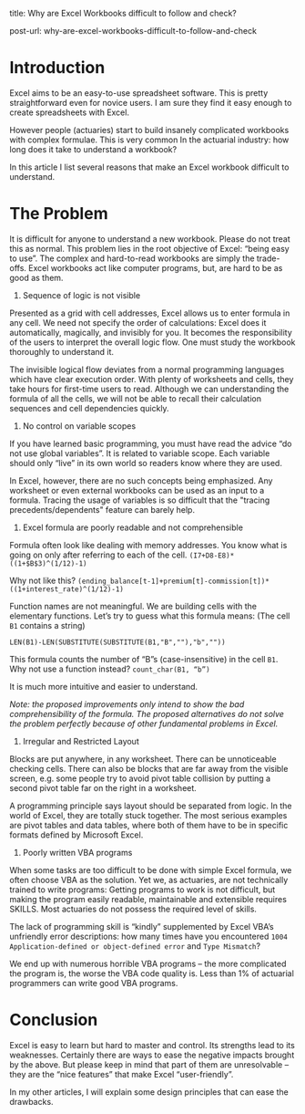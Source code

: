 title: Why are Excel Workbooks difficult to follow and check?

post-url: why-are-excel-workbooks-difficult-to-follow-and-check

# Introduction

Excel aims to be an easy-to-use spreadsheet software. This is pretty straightforward even for novice users. I am sure they find it easy enough to create spreadsheets with Excel.

However people (actuaries) start to build insanely complicated workbooks with complex formulae. This is very common In the actuarial industry: how long does it take to understand a workbook?

In this article I list several reasons that make an Excel workbook difficult to understand.

# The Problem

It is difficult for anyone to understand a new workbook. Please do not treat this as normal. This problem lies in the root objective of Excel: “being easy to use”. The complex and hard-to-read workbooks are simply the trade-offs. Excel workbooks act like computer programs, but, are hard to be as good as them.

1. Sequence of logic is not visible

 Presented as a grid with cell addresses, Excel allows us to enter formula in any cell. We need not specify the order of calculations: Excel does it automatically, magically, and invisibly for you. It becomes the responsibility of the users to interpret the overall logic flow. One must study the workbook thoroughly to understand it.

 The invisible logical flow deviates from a normal programming languages which have clear execution order. With plenty of worksheets and cells, they take hours for first-time users to read. Although we can understanding the formula of all the cells, we will not be able to recall their calculation sequences and cell dependencies quickly.

1. No control on variable scopes

 If you have learned basic programming, you must have read the advice “do not use global variables”. It is related to variable scope. Each variable should only “live” in its own world so readers know where they are used.

 In Excel, however, there are no such concepts being emphasized. Any worksheet or even external workbooks can be used as an input to a formula. Tracing the usage of variables is so difficult that the "tracing precedents/dependents" feature can barely help.
 
1. Excel formula are poorly readable and not comprehensible

 Formula often look like dealing with memory addresses. You know what is going on only after referring to each of the cell.
`(I7+D8-E8)*((1+$B$3)^(1/12)-1)`

 Why not like this?
`(ending_balance[t-1]+premium[t]-commission[t])*((1+interest_rate)^(1/12)-1)`

 Function names are not meaningful. We are building cells with the elementary functions. Let’s try to guess what this formula means: (The cell `B1` contains a string)

 `LEN(B1)-LEN(SUBSTITUTE(SUBSTITUTE(B1,"B",""),"b",""))`

 This formula counts the number of “B”s (case-insensitive) in the cell `B1`. Why not use a function instead? `count_char(B1, “b”)`

 It is much more intuitive and easier to understand.

 _Note: the proposed improvements only intend to show the bad comprehensibility of the formula. The proposed alternatives do not solve the problem perfectly because of other fundamental problems in Excel._

1. Irregular and Restricted Layout

 Blocks are put anywhere, in any worksheet. There can be unnoticeable checking cells. There can also be blocks that are far away from the visible screen, e.g. some people try to avoid pivot table collision by putting a second pivot table far on the right in a worksheet.

 A programming principle says layout should be separated from logic. In the world of Excel, they are totally stuck together. The most serious examples are pivot tables and data tables, where both of them have to be in specific formats defined by Microsoft Excel.

1. Poorly written VBA programs

 When some tasks are too difficult to be done with simple Excel formula, we often choose VBA as the solution. Yet we, as actuaries, are not technically trained to write programs: Getting programs to work is not difficult, but making the program easily readable, maintainable and extensible requires SKILLS. Most actuaries do not possess the required level of skills.

 The lack of programming skill is “kindly” supplemented by Excel VBA’s unfriendly error descriptions: how many times have you encountered `1004 Application-defined or object-defined error` and `Type Mismatch`?

 We end up with numerous horrible VBA programs – the more complicated the program is, the worse the VBA code quality is. Less than 1% of actuarial programmers can write good VBA programs.

# Conclusion
Excel is easy to learn but hard to master and control. Its strengths lead to its weaknesses. Certainly there are ways to ease the negative impacts brought by the above. But please keep in mind that part of them are unresolvable – they are the “nice features” that make Excel “user-friendly”.

In my other articles, I will explain some design principles that can ease the drawbacks.

